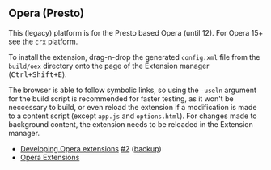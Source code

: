 ## Opera (Presto) ##

This (legacy) platform is for the Presto based Opera (until 12). For Opera 15+ see the `crx` platform.

To install the extension, drag-n-drop the generated `config.xml` file from the `build/oex` directory onto the page of the Extension manager (<kbd>Ctrl+Shift+E</kbd>).

The browser is able to follow symbolic links, so using the `-useln` argument for the build script is recommended for faster testing, as it won't be neccessary to build, or even reload the extension if a modification is made to a content script (except `app.js` and `options.html`). For changes made to background content, the extension needs to be reloaded in the Extension manager.

* [Developing Opera extensions](https://maqentaer.github.io/devopera-static-backup/http/dev.opera.com/addons/extensions/index.html) [#2](https://maqentaer.com/operaextensions.js/docs/) ([backup](https://github.com/operasoftware/devopera-static-backup))
* [Opera Extensions](https://addons.opera.com/extensions/)
